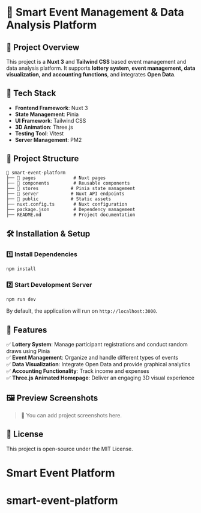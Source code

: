 # 🎉 Smart Event Management & Data Analysis Platform

## 📌 Project Overview

This project is a **Nuxt 3** and **Tailwind CSS** based event management and data analysis platform. It supports **lottery system, event management, data visualization, and accounting functions**, and integrates **Open Data**.

## 🚀 Tech Stack

- **Frontend Framework**: Nuxt 3
- **State Management**: Pinia
- **UI Framework**: Tailwind CSS
- **3D Animation**: Three.js
- **Testing Tool**: Vitest
- **Server Management**: PM2

## 👤 Project Structure

```
💃 smart-event-platform
├── 💃 pages              # Nuxt pages
├── 💃 components         # Reusable components
├── 💃 stores            # Pinia state management
├── 💃 server            # Nuxt API endpoints
├── 💃 public            # Static assets
├── nuxt.config.ts       # Nuxt configuration
├── package.json         # Dependency management
├── README.md            # Project documentation
```

## 🛠️ Installation & Setup

### **1️⃣ Install Dependencies**

```bash
npm install
```

### **2️⃣ Start Development Server**

```bash
npm run dev
```

By default, the application will run on `http://localhost:3000`.

## 🎨 Features

✅ **Lottery System**: Manage participant registrations and conduct random draws using Pinia  
✅ **Event Management**: Organize and handle different types of events  
✅ **Data Visualization**: Integrate Open Data and provide graphical analytics  
✅ **Accounting Functionality**: Track income and expenses  
✅ **Three.js Animated Homepage**: Deliver an engaging 3D visual experience

## 🖼️ Preview Screenshots

> 🚀 You can add project screenshots here.

## 📝 License

This project is open-source under the MIT License.

# Smart Event Platform

# smart-event-platform
